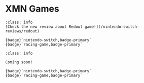 # XMN Games

```{admonition} Nintendo Switch Game Review: Redout
:class: info
[Check the new review about Redout game!](/nintendo-switch-reviews/redout)

{badge}`nintendo-switch,badge-primary`
{badge}`racing-game,badge-primary`
```


```{admonition} Nintendo Switch Game Review: Mario Kart 8
:class: info

Coming soon!

{badge}`nintendo-switch,badge-primary`
{badge}`racing-game,badge-primary`
```
